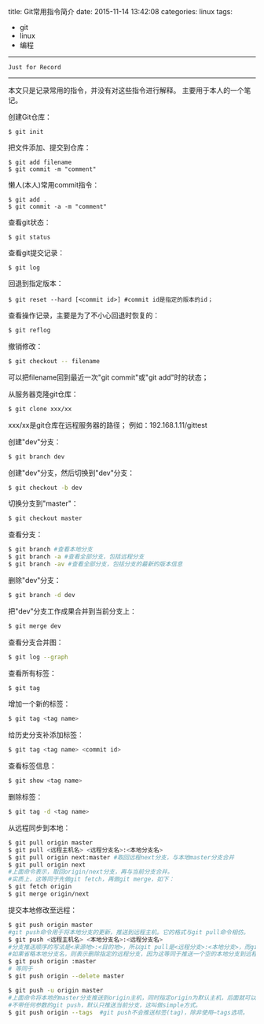 title: Git常用指令简介
date: 2015-11-14 13:42:08
categories: linux
tags:
 - git
 - linux
 - 编程
---

`Just for Record`
***
本文只是记录常用的指令，并没有对这些指令进行解释。
主要用于本人的一个笔记。
<!--more-->
创建Git仓库：
```
$ git init
```
把文件添加、提交到仓库：
```
$ git add filename
$ git commit -m "comment"
```
懒人(本人)常用commit指令：
```
$ git add .
$ git commit -a -m "comment"
```
查看git状态：
```
$ git status
```
查看git提交记录：
```
$ git log
```
回退到指定版本：
```
$ git reset --hard [<commit id>] #commit id是指定的版本的id；
```
查看操作记录，主要是为了不小心回退时恢复的：
```bash
$ git reflog
```
撤销修改：
```bash
$ git checkout -- filename
```
可以把filename回到最近一次"git commit"或"git add"时的状态；

从服务器克隆git仓库：
```bash
$ git clone xxx/xx
```
xxx/xx是git仓库在远程服务器的路径；
例如：192.168.1.11/gittest

创建"dev"分支：
```bash
$ git branch dev
```
创建"dev"分支，然后切换到"dev"分支：
```bash
$ git checkout -b dev
```
切换分支到"master"：
```bash
$ git checkout master
```
查看分支：
```bash
$ git branch #查看本地分支
$ git branch -a #查看全部分支，包括远程分支
$ git branch -av #查看全部分支，包括分支的最新的版本信息
```
删除"dev"分支：
```bash
$ git branch -d dev
```
把"dev"分支工作成果合并到当前分支上：
```bash
$ git merge dev
```
查看分支合并图：
```bash
$ git log --graph
```
查看所有标签：
```bash
$ git tag
```
增加一个新的标签：
```bash
$ git tag <tag name>
```
给历史分支补添加标签：
```bash
$ git tag <tag name> <commit id>
```
查看标签信息：
```bash
$ git show <tag name>
```
删除标签：
``` bash
$ git tag -d <tag name>
```
从远程同步到本地：
``` bash
$ git pull origin master
$ git pull <远程主机名> <远程分支名>:<本地分支名>
$ git pull origin next:master #取回远程next分支，与本地master分支合并
$ git pull origin next
#上面命令表示，取回origin/next分支，再与当前分支合并。
#实质上，这等同于先做git fetch，再做git merge，如下：
$ git fetch origin
$ git merge origin/next
```
提交本地修改至远程：
``` bash
$ git push origin master
#git push命令用于将本地分支的更新，推送到远程主机。它的格式与git pull命令相仿。
$ git push <远程主机名> <本地分支名>:<远程分支名>
#分支推送顺序的写法是<来源地>:<目的地>，所以git pull是<远程分支>:<本地分支>，而git push是<本地分支>:<远程分支>。
#如果省略本地分支名，则表示删除指定的远程分支，因为这等同于推送一个空的本地分支到远程分支。
$ git push origin :master
# 等同于
$ git push origin --delete master

$ git push -u origin master
#上面命令将本地的master分支推送到origin主机，同时指定origin为默认主机，后面就可以不加任何参数使用git push了。
#不带任何参数的git push，默认只推送当前分支，这叫做simple方式。
$ git push origin --tags  #git push不会推送标签(tag)，除非使用–tags选项。
```
